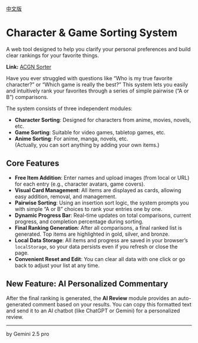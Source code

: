 [中文版](./README.md)

# Character & Game Sorting System

A web tool designed to help you clarify your personal preferences and build clear rankings for your favorite things.

**Link:** [ACGN Sorter](https://elflare.github.io/ACGN-Sorter/)

Have you ever struggled with questions like “Who is my true favorite character?” or “Which game is really the best?” This system lets you easily and intuitively rank your favorites through a series of simple pairwise (“A or B”) comparisons.

The system consists of three independent modules:
- **Character Sorting**: Designed for characters from anime, movies, novels, etc.
- **Game Sorting**: Suitable for video games, tabletop games, etc.
- **Anime Sorting**: For anime, manga, novels, etc.
<br>(Actually, you can sort anything by adding your own items.)

## Core Features

- **Free Item Addition**: Enter names and upload images (from local or URL) for each entry (e.g., character avatars, game covers).
- **Visual Card Management**: All items are displayed as cards, allowing easy addition, removal, and management.
- **Pairwise Sorting**: Using an insertion sort logic, the system prompts you with simple “A or B” choices to rank your entries one by one.
- **Dynamic Progress Bar**: Real-time updates on total comparisons, current progress, and completion percentage during sorting.
- **Final Ranking Generation**: After all comparisons, a final ranked list is generated. Top items are highlighted in gold, silver, and bronze.
- **Local Data Storage**: All items and progress are saved in your browser’s `localStorage`, so your data persists even if you refresh or close the page.
- **Convenient Reset and Edit**: You can clear all data with one click or go back to adjust your list at any time.

## New Feature: AI Personalized Commentary

After the final ranking is generated, the **AI Review** module provides an auto-generated comment based on your results. You can copy this formatted text and send it to an AI chatbot (like ChatGPT or Gemini) for a personalized review.

---

by Gemini 2.5 pro